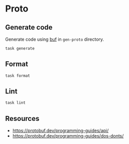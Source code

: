 # Proto

## Generate code

Generate code using [buf](https://buf.build) in `gen-proto` directory.

```bash
task generate
```

## Format

```bash
task format
```

## Lint

```bash
task lint
```

## Resources

- https://protobuf.dev/programming-guides/api/
- https://protobuf.dev/programming-guides/dos-donts/
